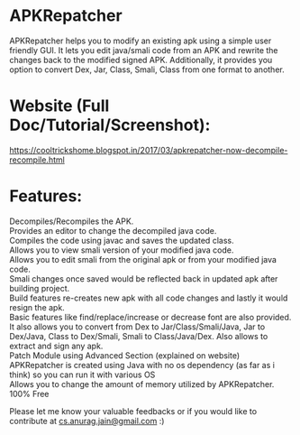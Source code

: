 # APKRepatcher

APKRepatcher helps you to modify an existing apk using a simple user friendly GUI. It lets you edit java/smali code from an APK and rewrite the changes back to the modified signed APK. Additionally, it provides you option to convert Dex, Jar, Class, Smali, Class from one format to another.

# Website (Full Doc/Tutorial/Screenshot):
https://cooltrickshome.blogspot.in/2017/03/apkrepatcher-now-decompile-recompile.html

# Features:
Decompiles/Recompiles the APK. <br/>
Provides an editor to change the decompiled java code. <br/>
Compiles the code using javac and saves the updated class. <br/>
Allows you to view smali version of your modified java code. <br/>
Allows you to edit smali from the original apk or from your modified java code. <br/>
Smali changes once saved would be reflected back in updated apk after building project. <br/>
Build features re-creates new apk with all code changes and lastly it would resign the apk. <br/>
Basic features like find/replace/increase or decrease font are also provided. <br/>
It also allows you to convert from Dex to Jar/Class/Smali/Java, Jar to Dex/Java, Class to Dex/Smali, Smali to Class/Java/Dex. Also allows to extract and sign any apk. <br/>
Patch Module using Advanced Section (explained on website) <br/>
APKRepatcher is created using Java with no os dependency (as far as i think) so you can run it with various OS <br/>
Allows you to change the amount of memory utilized by APKRepatcher. <br/>
100% Free 

Please let me know your valuable feedbacks or if you would like to contribute at cs.anurag.jain@gmail.com :)
